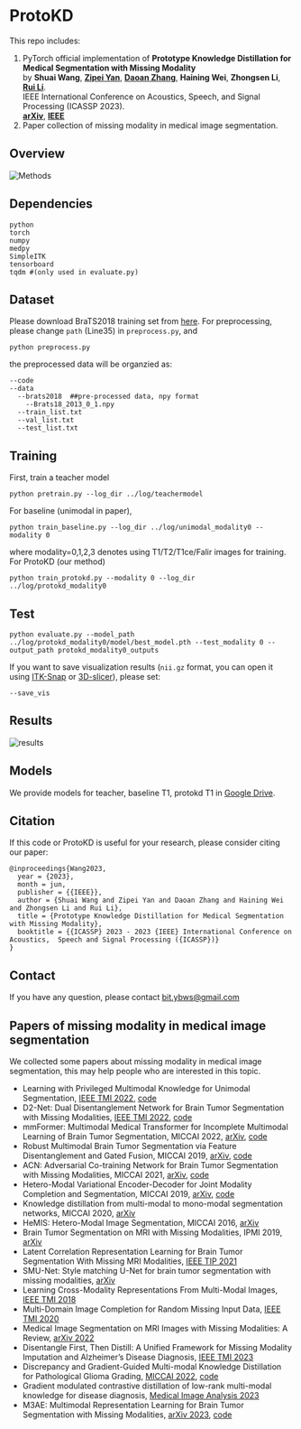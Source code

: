 # ProtoKD
This repo includes:  
1. PyTorch official implementation of __Prototype Knowledge Distillation for Medical Segmentation with Missing Modality__  
by __Shuai Wang__, [__Zipei Yan__](https://scholar.google.com/citations?user=JZvRMrcAAAAJ&hl=en&oi=ao), [__Daoan Zhang__](https://dwan.ch/), __Haining Wei__, __Zhongsen Li__, [__Rui Li__](https://scholar.google.com/citations?user=zTByNnsAAAAJ&hl=en&oi=ao).  
IEEE International Conference on Acoustics, Speech, and Signal Processing (ICASSP 2023).  
[__arXiv__](https://arxiv.org/abs/2303.09830), [__IEEE__](https://ieeexplore.ieee.org/abstract/document/10095014)  
2. Paper collection of missing modality in medical image segmentation.

## Overview
![Methods](https://github.com/SakurajimaMaiii/ProtoKD/assets/83657651/2684dae8-241d-45cd-b264-b6d2592219fc)

## Dependencies

```
python
torch
numpy
medpy
SimpleITK
tensorboard
tqdm #(only used in evaluate.py)
```

## Dataset
Please download BraTS2018 training set from [here](http://braintumorsegmentation.org/).
For preprocessing, please change `path` (Line35) in `preprocess.py`, and
```
python preprocess.py
```
the preprocessed data will be organzied as:
```
--code
--data
  --brats2018  ##pre-processed data, npy format
    --Brats18_2013_0_1.npy
  --train_list.txt
  --val_list.txt
  --test_list.txt
```
## Training
First, train a teacher model
```
python pretrain.py --log_dir ../log/teachermodel
```
For baseline (unimodal in paper),
```
python train_baseline.py --log_dir ../log/unimodal_modality0 --modality 0
```
where modality=0,1,2,3 denotes using T1/T2/T1ce/Falir images for training.  
For ProtoKD (our method)
```
python train_protokd.py --modality 0 --log_dir ../log/protokd_modality0
```
## Test
```
python evaluate.py --model_path ../log/protokd_modality0/model/best_model.pth --test_modality 0 --output_path protokd_modality0_outputs
```
If you want to save visualization results (`nii.gz` format, you can open it using [ITK-Snap](http://www.itksnap.org/pmwiki/pmwiki.php) or [3D-slicer](https://www.slicer.org/)), please set:
```
--save_vis
```
## Results
![results](https://github.com/SakurajimaMaiii/ProtoKD/assets/83657651/e5febfb8-8a3d-4b09-a69c-0bfb6fe0fc69)

## Models
We provide models for teacher, baseline T1, protokd T1 in [Google Drive](https://drive.google.com/drive/folders/1DhCBMn5Z002TzsfRwFzu_pvXjYc4BoCn?usp=sharing).

## Citation
If this code or ProtoKD is useful for your research, please consider citing our paper:
```
@inproceedings{Wang2023,
  year = {2023},
  month = jun,
  publisher = {{IEEE}},
  author = {Shuai Wang and Zipei Yan and Daoan Zhang and Haining Wei and Zhongsen Li and Rui Li},
  title = {Prototype Knowledge Distillation for Medical Segmentation with Missing Modality},
  booktitle = {{ICASSP} 2023 - 2023 {IEEE} International Conference on Acoustics,  Speech and Signal Processing ({ICASSP})}
}
```

## Contact
If you have any question, please contact bit.ybws@gmail.com
## Papers of missing modality in medical image segmentation
We collected some papers about missing modality in medical image segmentation, this may help people who are interested in this topic.
* Learning with Privileged Multimodal Knowledge for Unimodal Segmentation, [IEEE TMI 2022](https://ieeexplore.ieee.org/document/9567675), [code](https://github.com/cchen-cc/PMKL)  
* D2-Net: Dual Disentanglement Network for Brain Tumor Segmentation with Missing Modalities, [IEEE TMI 2022](https://ieeexplore.ieee.org/document/9567675), [code](https://github.com/CityU-AIM-Group/D2Net)  
* mmFormer: Multimodal Medical Transformer for Incomplete Multimodal Learning of Brain Tumor Segmentation, MICCAI 2022, [arXiv](https://arxiv.org/abs/2206.02425), [code](https://github.com/YaoZhang93/mmFormer)  
* Robust Multimodal Brain Tumor Segmentation via Feature Disentanglement and Gated Fusion, MICCAI 2019, [arXiv](https://arxiv.org/abs/2002.09708), [code](https://github.com/cchen-cc/Robust-Mseg)  
* ACN: Adversarial Co-training Network for Brain Tumor Segmentation with Missing Modalities, MICCAI 2021, [arXiv](https://arxiv.org/abs/2106.14591), [code](https://github.com/Wangyixinxin/ACN)  
* Hetero-Modal Variational Encoder-Decoder for Joint Modality Completion and Segmentation, MICCAI 2019, [arXiv](https://arxiv.org/abs/1907.11150), [code](https://github.com/ReubenDo/U-HVED)  
* Knowledge distillation from multi-modal to mono-modal segmentation networks, MICCAI 2020, [arXiv](https://arxiv.org/abs/2106.09564)  
* HeMIS: Hetero-Modal Image Segmentation, MICCAI 2016, [arXiv](https://arxiv.org/abs/1607.05194)  
* Brain Tumor Segmentation on MRI with Missing Modalities, IPMI 2019, [arXiv](https://arxiv.org/abs/1904.07290)  
* Latent Correlation Representation Learning for Brain Tumor Segmentation With Missing MRI Modalities, [IEEE TIP 2021](https://ieeexplore.ieee.org/document/9399263)  
* SMU-Net: Style matching U-Net for brain tumor segmentation with missing modalities, [arXiv](https://arxiv.org/abs/2204.02961)  
* Learning Cross-Modality Representations From Multi-Modal Images, [IEEE TMI 2018](https://ieeexplore.ieee.org/document/8456579)  
* Multi-Domain Image Completion for Random Missing Input Data, [IEEE TMI 2020](https://ieeexplore.ieee.org/abstract/document/9302720)
* Medical Image Segmentation on MRI Images with Missing Modalities: A Review, [arXiv 2022](https://arxiv.org/abs/2203.06217)
* Disentangle First, Then Distill: A Unified Framework for Missing Modality Imputation and Alzheimer’s Disease Diagnosis, [IEEE TMI 2023](https://ieeexplore.ieee.org/abstract/document/10184044)
* Discrepancy and Gradient-Guided Multi-modal Knowledge Distillation for Pathological Glioma Grading, [MICCAI 2022](https://link.springer.com/chapter/10.1007/978-3-031-16443-9_61), [code](https://github.com/CityU-AIM-Group/MultiModal-learning)
* Gradient modulated contrastive distillation of low-rank multi-modal knowledge for disease diagnosis, [Medical Image Analysis 2023](https://www.sciencedirect.com/science/article/abs/pii/S1361841523001342)
* M3AE: Multimodal Representation Learning for Brain Tumor Segmentation with Missing Modalities, [arXiv 2023](https://arxiv.org/abs/2303.05302), [code](https://github.com/ccarliu/m3ae)  

